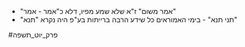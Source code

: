 * "אמר משום" ז"א שלא שמע מפיו, דלא כ"אמר \- אמר"
* "תני תנא" \- בימי האמוראים כל שידע הרבה ברייתות בע"פ היה נקרא "תנא"

#פרק_יוט_תשפה